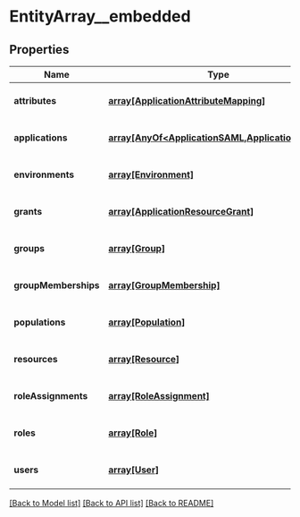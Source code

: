 # EntityArray__embedded

## Properties
Name | Type | Description | Notes
------------ | ------------- | ------------- | -------------
**attributes** | [**array[ApplicationAttributeMapping]**](ApplicationAttributeMapping.md) |  | [optional] [default to null]
**applications** | [**array[AnyOf&lt;ApplicationSAML,ApplicationOIDC&gt;]**](AnyOf&lt;ApplicationSAML,ApplicationOIDC&gt;.md) |  | [optional] [default to null]
**environments** | [**array[Environment]**](Environment.md) |  | [optional] [default to null]
**grants** | [**array[ApplicationResourceGrant]**](ApplicationResourceGrant.md) |  | [optional] [default to null]
**groups** | [**array[Group]**](Group.md) |  | [optional] [default to null]
**groupMemberships** | [**array[GroupMembership]**](GroupMembership.md) |  | [optional] [default to null]
**populations** | [**array[Population]**](Population.md) |  | [optional] [default to null]
**resources** | [**array[Resource]**](Resource.md) |  | [optional] [default to null]
**roleAssignments** | [**array[RoleAssignment]**](RoleAssignment.md) |  | [optional] [default to null]
**roles** | [**array[Role]**](Role.md) |  | [optional] [default to null]
**users** | [**array[User]**](User.md) |  | [optional] [default to null]

[[Back to Model list]](../README.md#documentation-for-models) [[Back to API list]](../README.md#documentation-for-api-endpoints) [[Back to README]](../README.md)


